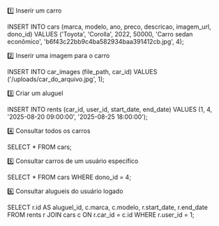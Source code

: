1️⃣ Inserir um carro

INSERT INTO cars (marca, modelo, ano, preco, descricao, imagem_url, dono_id)
VALUES ('Toyota', 'Corolla', 2022, 50000, 'Carro sedan econômico', 'b6f43c22bb9c4ba582934baa391412cb.jpg', 4);

2️⃣ Inserir uma imagem para o carro

INSERT INTO car_images (file_path, car_id)
VALUES ('/uploads/car_do_arquivo.jpg', 1);


3️⃣ Criar um aluguel

INSERT INTO rents (car_id, user_id, start_date, end_date)
VALUES (1, 4, '2025-08-20 09:00:00', '2025-08-25 18:00:00');


4️⃣ Consultar todos os carros

SELECT * FROM cars;

5️⃣ Consultar carros de um usuário específico

SELECT * FROM cars
WHERE dono_id = 4;


6️⃣ Consultar alugueis do usuário logado

SELECT r.id AS aluguel_id, c.marca, c.modelo, r.start_date, r.end_date
FROM rents r
JOIN cars c ON r.car_id = c.id
WHERE r.user_id = 1;
